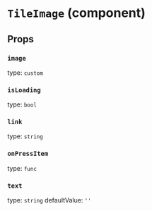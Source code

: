 `TileImage` (component)
=======================



Props
-----

### `image`

type: `custom`


### `isLoading`

type: `bool`


### `link`

type: `string`


### `onPressItem`

type: `func`


### `text`

type: `string`
defaultValue: `''`

